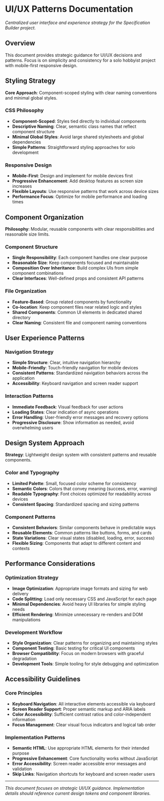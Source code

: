 # UI/UX Patterns Documentation

*Centralized user interface and experience strategy for the Specification Builder project.*

## Overview

This document provides strategic guidance for UI/UX decisions and patterns. Focus is on simplicity and consistency for a solo hobbyist project with mobile-first responsive design.

## Styling Strategy

**Core Approach**: Component-scoped styling with clear naming conventions and minimal global styles.

### CSS Philosophy
- **Component-Scoped**: Styles tied directly to individual components
- **Descriptive Naming**: Clear, semantic class names that reflect component structure
- **Minimal Global Styles**: Avoid large shared stylesheets and global dependencies
- **Simple Patterns**: Straightforward styling approaches for solo development

### Responsive Design
- **Mobile-First**: Design and implement for mobile devices first
- **Progressive Enhancement**: Add desktop features as screen size increases
- **Flexible Layouts**: Use responsive patterns that work across device sizes
- **Performance Focus**: Optimize for mobile performance and loading times

## Component Organization

**Philosophy**: Modular, reusable components with clear responsibilities and reasonable size limits.

### Component Structure
- **Single Responsibility**: Each component handles one clear purpose
- **Reasonable Size**: Keep components focused and maintainable
- **Composition Over Inheritance**: Build complex UIs from simple component combinations
- **Clear Interfaces**: Well-defined props and consistent API patterns

### File Organization
- **Feature-Based**: Group related components by functionality
- **Co-location**: Keep component files near related logic and styles
- **Shared Components**: Common UI elements in dedicated shared directory
- **Clear Naming**: Consistent file and component naming conventions

## User Experience Patterns

### Navigation Strategy
- **Simple Structure**: Clear, intuitive navigation hierarchy
- **Mobile-Friendly**: Touch-friendly navigation for mobile devices
- **Consistent Patterns**: Standardized navigation behaviors across the application
- **Accessibility**: Keyboard navigation and screen reader support

### Interaction Patterns
- **Immediate Feedback**: Visual feedback for user actions
- **Loading States**: Clear indication of async operations
- **Error Handling**: User-friendly error messages and recovery options
- **Progressive Disclosure**: Show information as needed, avoid overwhelming users

## Design System Approach

**Strategy**: Lightweight design system with consistent patterns and reusable components.

### Color and Typography
- **Limited Palette**: Small, focused color scheme for consistency
- **Semantic Colors**: Colors that convey meaning (success, error, warning)
- **Readable Typography**: Font choices optimized for readability across devices
- **Consistent Spacing**: Standardized spacing and sizing patterns

### Component Patterns
- **Consistent Behaviors**: Similar components behave in predictable ways
- **Reusable Elements**: Common patterns like buttons, forms, and cards
- **State Variations**: Clear visual states (disabled, loading, error, success)
- **Flexible Sizing**: Components that adapt to different content and contexts

## Performance Considerations

### Optimization Strategy
- **Image Optimization**: Appropriate image formats and sizing for web delivery
- **Code Splitting**: Load only necessary CSS and JavaScript for each page
- **Minimal Dependencies**: Avoid heavy UI libraries for simple styling needs
- **Efficient Rendering**: Minimize unnecessary re-renders and DOM manipulations

### Development Workflow
- **Style Organization**: Clear patterns for organizing and maintaining styles
- **Component Testing**: Basic testing for critical UI components
- **Browser Compatibility**: Focus on modern browsers with graceful degradation
- **Development Tools**: Simple tooling for style debugging and optimization

## Accessibility Guidelines

### Core Principles
- **Keyboard Navigation**: All interactive elements accessible via keyboard
- **Screen Reader Support**: Proper semantic markup and ARIA labels
- **Color Accessibility**: Sufficient contrast ratios and color-independent information
- **Focus Management**: Clear visual focus indicators and logical tab order

### Implementation Patterns
- **Semantic HTML**: Use appropriate HTML elements for their intended purpose
- **Progressive Enhancement**: Core functionality works without JavaScript
- **Error Accessibility**: Screen reader accessible error messages and validation
- **Skip Links**: Navigation shortcuts for keyboard and screen reader users

---

*This document focuses on strategic UI/UX guidance. Implementation details should reference current design tokens and component libraries.*
